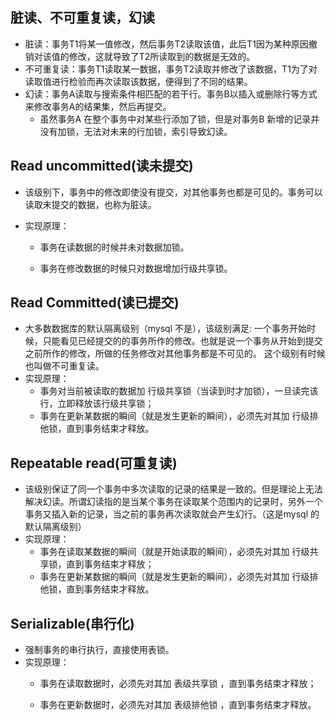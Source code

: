 ## 脏读、不可重复读，幻读
* 脏读：事务T1将某一值修改，然后事务T2读取该值，此后T1因为某种原因撤销对该值的修改，这就导致了T2所读取到的数据是无效的。
* 不可重复读：事务T1读取某一数据，事务T2读取并修改了该数据，T1为了对读取值进行检验而再次读取该数据，便得到了不同的结果。
* 幻读：事务A读取与搜索条件相匹配的若干行。事务B以插入或删除行等方式来修改事务A的结果集，然后再提交。
    * 虽然事务A 在整个事务中对某些行添加了锁，但是对事务B 新增的记录并没有加锁，无法对未来的行加锁，索引导致幻读。

## Read uncommitted(读未提交)
* 该级别下，事务中的修改即使没有提交，对其他事务也都是可见的。事务可以读取未提交的数据，也称为脏读。
* 实现原理：

    * 事务在读数据的时候并未对数据加锁。

    * 事务在修改数据的时候只对数据增加行级共享锁。



## Read Committed(读已提交)
* 大多数数据库的默认隔离级别（mysql 不是），该级别满足: 一个事务开始时候，只能看见已经提交的的事务所作的修改。也就是说一个事务从开始到提交之前所作的修改，所做的任务修改对其他事务都是不可见的。 这个级别有时候也叫做不可重复读。
* 实现原理：
    * 事务对当前被读取的数据加 行级共享锁（当读到时才加锁），一旦读完该行，立即释放该行级共享锁；
    * 事务在更新某数据的瞬间（就是发生更新的瞬间），必须先对其加 行级排他锁，直到事务结束才释放。


## Repeatable read(可重复读)
* 该级别保证了同一个事务中多次读取的记录的结果是一致的。但是理论上无法解决幻读。所谓幻读指的是当某个事务在读取某个范围内的记录时，另外一个事务又插入新的记录，当之前的事务再次读取就会产生幻行。（这是mysql 的默认隔离级别）
* 实现原理：
    * 事务在读取某数据的瞬间（就是开始读取的瞬间），必须先对其加 行级共享锁，直到事务结束才释放；
    * 事务在更新某数据的瞬间（就是发生更新的瞬间），必须先对其加 行级排他锁，直到事务结束才释放。



## Serializable(串行化)
* 强制事务的串行执行，直接使用表锁。
* 实现原理：
    * 事务在读取数据时，必须先对其加 表级共享锁 ，直到事务结束才释放；

    * 事务在更新数据时，必须先对其加 表级排他锁 ，直到事务结束才释放。




